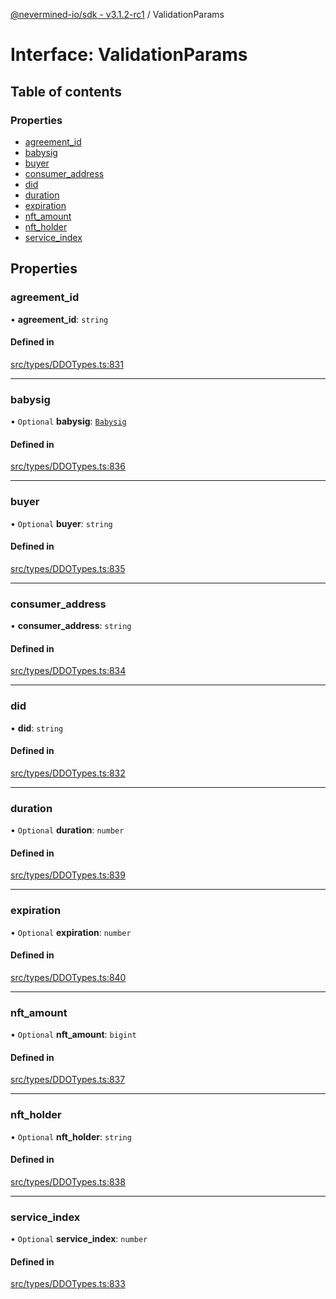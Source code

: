 [@nevermined-io/sdk - v3.1.2-rc1](../code-reference.md) / ValidationParams

# Interface: ValidationParams

## Table of contents

### Properties

- [agreement_id](ValidationParams.md#agreement_id)
- [babysig](ValidationParams.md#babysig)
- [buyer](ValidationParams.md#buyer)
- [consumer_address](ValidationParams.md#consumer_address)
- [did](ValidationParams.md#did)
- [duration](ValidationParams.md#duration)
- [expiration](ValidationParams.md#expiration)
- [nft_amount](ValidationParams.md#nft_amount)
- [nft_holder](ValidationParams.md#nft_holder)
- [service_index](ValidationParams.md#service_index)

## Properties

### agreement_id

• **agreement_id**: `string`

#### Defined in

[src/types/DDOTypes.ts:831](https://github.com/nevermined-io/sdk-js/blob/a486bcf8f8c4d89a158ad167d49be25a65d17b56/src/types/DDOTypes.ts#L831)

---

### babysig

• `Optional` **babysig**: [`Babysig`](Babysig.md)

#### Defined in

[src/types/DDOTypes.ts:836](https://github.com/nevermined-io/sdk-js/blob/a486bcf8f8c4d89a158ad167d49be25a65d17b56/src/types/DDOTypes.ts#L836)

---

### buyer

• `Optional` **buyer**: `string`

#### Defined in

[src/types/DDOTypes.ts:835](https://github.com/nevermined-io/sdk-js/blob/a486bcf8f8c4d89a158ad167d49be25a65d17b56/src/types/DDOTypes.ts#L835)

---

### consumer_address

• **consumer_address**: `string`

#### Defined in

[src/types/DDOTypes.ts:834](https://github.com/nevermined-io/sdk-js/blob/a486bcf8f8c4d89a158ad167d49be25a65d17b56/src/types/DDOTypes.ts#L834)

---

### did

• **did**: `string`

#### Defined in

[src/types/DDOTypes.ts:832](https://github.com/nevermined-io/sdk-js/blob/a486bcf8f8c4d89a158ad167d49be25a65d17b56/src/types/DDOTypes.ts#L832)

---

### duration

• `Optional` **duration**: `number`

#### Defined in

[src/types/DDOTypes.ts:839](https://github.com/nevermined-io/sdk-js/blob/a486bcf8f8c4d89a158ad167d49be25a65d17b56/src/types/DDOTypes.ts#L839)

---

### expiration

• `Optional` **expiration**: `number`

#### Defined in

[src/types/DDOTypes.ts:840](https://github.com/nevermined-io/sdk-js/blob/a486bcf8f8c4d89a158ad167d49be25a65d17b56/src/types/DDOTypes.ts#L840)

---

### nft_amount

• `Optional` **nft_amount**: `bigint`

#### Defined in

[src/types/DDOTypes.ts:837](https://github.com/nevermined-io/sdk-js/blob/a486bcf8f8c4d89a158ad167d49be25a65d17b56/src/types/DDOTypes.ts#L837)

---

### nft_holder

• `Optional` **nft_holder**: `string`

#### Defined in

[src/types/DDOTypes.ts:838](https://github.com/nevermined-io/sdk-js/blob/a486bcf8f8c4d89a158ad167d49be25a65d17b56/src/types/DDOTypes.ts#L838)

---

### service_index

• `Optional` **service_index**: `number`

#### Defined in

[src/types/DDOTypes.ts:833](https://github.com/nevermined-io/sdk-js/blob/a486bcf8f8c4d89a158ad167d49be25a65d17b56/src/types/DDOTypes.ts#L833)

